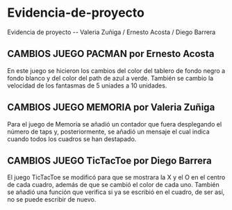 # Evidencia-de-proyecto
Evidencia de proyecto -- Valeria Zuñiga / Ernesto Acosta / Diego Barrera

## CAMBIOS JUEGO PACMAN por Ernesto Acosta
En este juego se hicieron los cambios del color del tablero de fondo negro a fondo blanco y del color del path de azul a verde. También se cambio la velocidad de los fantasmas de 5 uniades a 10 unidades.

## CAMBIOS JUEGO MEMORIA por Valeria Zuñiga
Para el juego de Memoria se añadió un contador que fuera desplegando el número de taps y, posteriormente, se añadió un mensaje el cual indica cuando todos los cuadros se han destapado.

## CAMBIOS JUEGO TicTacToe por Diego Barrera
El juego TicTacToe se modificó para que se mostrara la X y el O en el centro de cada cuadro, además de que se cambió el color de cada uno. También se añadió una función que verifica si ya se escribió en el cuadro, de ser así, no se puede escribir de nuevo.